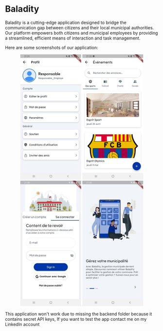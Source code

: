 # Baladity

Baladity is a cutting-edge application designed to bridge the communication gap between citizens and their local municipal authorities. Our platform empowers both citizens and municipal employees by providing a streamlined, efficient means of interaction and task management.

Here are some screenshots of our application:

<p align="center">
 <img src="img/img1.jpg" style="width: 200px; height: auto;">
 <img src="img/img2.jpg" style="width: 200px; height: auto;">
 <img src="img/img3.jpg" style="width: 200px; height: auto;">
 <img src="img/img4.jpg" style="width: 200px; height: auto;">
</p>

This application won't work due to missing the backend folder because it contains secret API keys, If you want to test the app contact me on my LinkedIn account
